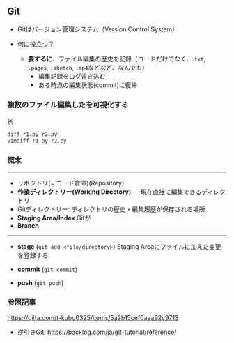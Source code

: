 
## Git
- Gitはバージョン管理システム（Version Control System）

- 何に役立つ？
  - **要するに**、ファイル編集の歴史を記録（コードだけでなく、.`txt`, `.pages`, `.sketch`, `.mp4`などなど、なんでも）
    - 編集記録をログ書き込む　
    - ある時点の編集状態(commit)に復帰

### 複数のファイル編集したを可視化する
例
```sh 
diff r1.py r2.py
vimdiff r1.py r2.py
```


### 概念
<hr>

- リポジトリ(= コード倉庫)(Repository)
- **作業ディレクトリー(Working Directory)**:　
現在直接に編集できるディレクトリ
- Gitディレクトリー: ディレクトリの歴史・編集履歴が保存される場所
- **Staging Area/Index**
  Gitが
- **Branch**
<hr>

- **stage** (`git add <file/directory>`) 
  Staging Areaにファイルに加えた変更を登録する
- **commit** (`git commit`)

- **push** (`git push`)







### 参照記事
https://qiita.com/t-kubo0325/items/5a2b15cef0aaa92c9713


- 逆引きGit: https://backlog.com/ja/git-tutorial/reference/